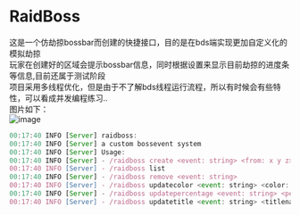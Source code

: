 # **RaidBoss**
这是一个仿劫掠bossbar而创建的快捷接口，目的是在bds端实现更加自定义化的模拟劫掠<br>
玩家在创建好的区域会提示bossbar信息，同时根据设置来显示目前劫掠的进度条等信息,目前还属于测试阶段<br>
项目采用多线程优化，但是由于不了解bds线程运行流程，所以有时候会有些特性，可以看成并发编程练习..<br>
图片如下：<br>
![image](https://user-images.githubusercontent.com/51207072/212121139-286bc3a7-67cc-40a6-9b8c-960bcf8840ce.png)<br>
```javascript
00:17:40 INFO [Server] raidboss:
00:17:40 INFO [Server] a custom bossevent system
00:17:40 INFO [Server] Usage:
00:17:40 INFO [Server] - /raidboss create <event: string> <from: x y z> <to: x y z> <titlename: string> [percentage: float] [dimid: Dimension] [roundnum: int]
00:17:40 INFO [Server] - /raidboss list
00:17:40 INFO [Server] - /raidboss remove <event: string>
00:17:40 INFO [Server] - /raidboss updatecolor <event: string> <color: bosseventcolor>
00:17:40 INFO [Server] - /raidboss updatepercentage <event: string> <percentage: float>
00:17:40 INFO [Server] - /raidboss updatetitle <event: string> <titlename: string>
```
